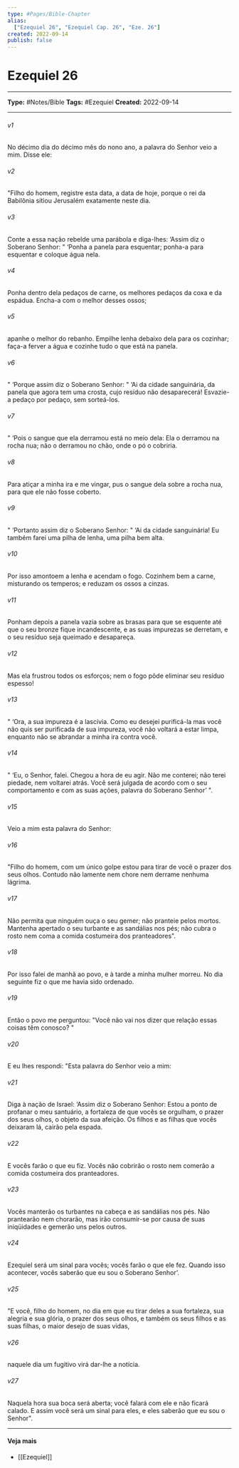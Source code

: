 ```yaml
---
type: #Pages/Bible-Chapter
alias:
  ["Ezequiel 26", "Ezequiel Cap. 26", "Eze. 26"]
created: 2022-09-14
publish: false
---
```


# Ezequiel 26

---

**Type:** #Notes/Bible
**Tags:** #Ezequiel
**Created:** 2022-09-14

---

###### v1
No décimo dia do décimo mês do nono ano, a palavra do Senhor veio a mim. Disse ele:
###### v2
"Filho do homem, registre esta data, a data de hoje, porque o rei da Babilônia sitiou Jerusalém exatamente neste dia.
###### v3
Conte a essa nação rebelde uma parábola e diga-lhes: ‘Assim diz o Soberano Senhor: " ‘Ponha a panela para esquentar; ponha-a para esquentar e coloque água nela.
###### v4
Ponha dentro dela pedaços de carne, os melhores pedaços da coxa e da espádua. Encha-a com o melhor desses ossos;
###### v5
apanhe o melhor do rebanho. Empilhe lenha debaixo dela para os cozinhar; faça-a ferver a água e cozinhe tudo o que está na panela.
###### v6
" ‘Porque assim diz o Soberano Senhor: " ‘Ai da cidade sanguinária, da panela que agora tem uma crosta, cujo resíduo não desaparecerá! Esvazie-a pedaço por pedaço, sem sorteá-los.
###### v7
" ‘Pois o sangue que ela derramou está no meio dela: Ela o derramou na rocha nua; não o derramou no chão, onde o pó o cobriria.
###### v8
Para atiçar a minha ira e me vingar, pus o sangue dela sobre a rocha nua, para que ele não fosse coberto.
###### v9
" ‘Portanto assim diz o Soberano Senhor: " ‘Ai da cidade sanguinária! Eu também farei uma pilha de lenha, uma pilha bem alta.
###### v10
Por isso amontoem a lenha e acendam o fogo. Cozinhem bem a carne, misturando os temperos; e reduzam os ossos a cinzas.
###### v11
Ponham depois a panela vazia sobre as brasas para que se esquente até que o seu bronze fique incandescente, e as suas impurezas se derretam, e o seu resíduo seja queimado e desapareça.
###### v12
Mas ela frustrou todos os esforços; nem o fogo pôde eliminar seu resíduo espesso!
###### v13
" ‘Ora, a sua impureza é a lascívia. Como eu desejei purificá-la mas você não quis ser purificada de sua impureza, você não voltará a estar limpa, enquanto não se abrandar a minha ira contra você.
###### v14
" ‘Eu, o Senhor, falei. Chegou a hora de eu agir. Não me conterei; não terei piedade, nem voltarei atrás. Você será julgada de acordo com o seu comportamento e com as suas ações, palavra do Soberano Senhor’ ".
###### v15
Veio a mim esta palavra do Senhor:
###### v16
"Filho do homem, com um único golpe estou para tirar de você o prazer dos seus olhos. Contudo não lamente nem chore nem derrame nenhuma lágrima.
###### v17
Não permita que ninguém ouça o seu gemer; não pranteie pelos mortos. Mantenha apertado o seu turbante e as sandálias nos pés; não cubra o rosto nem coma a comida costumeira dos pranteadores".
###### v18
Por isso falei de manhã ao povo, e à tarde a minha mulher morreu. No dia seguinte fiz o que me havia sido ordenado.
###### v19
Então o povo me perguntou: "Você não vai nos dizer que relação essas coisas têm conosco? "
###### v20
E eu lhes respondi: "Esta palavra do Senhor veio a mim:
###### v21
Diga à nação de Israel: ‘Assim diz o Soberano Senhor: Estou a ponto de profanar o meu santuário, a fortaleza de que vocês se orgulham, o prazer dos seus olhos, o objeto da sua afeição. Os filhos e as filhas que vocês deixaram lá, cairão pela espada.
###### v22
E vocês farão o que eu fiz. Vocês não cobrirão o rosto nem comerão a comida costumeira dos pranteadores.
###### v23
Vocês manterão os turbantes na cabeça e as sandálias nos pés. Não prantearão nem chorarão, mas irão consumir-se por causa de suas iniqüidades e gemerão uns pelos outros.
###### v24
Ezequiel será um sinal para vocês; vocês farão o que ele fez. Quando isso acontecer, vocês saberão que eu sou o Soberano Senhor’.
###### v25
"E você, filho do homem, no dia em que eu tirar deles a sua fortaleza, sua alegria e sua glória, o prazer dos seus olhos, e também os seus filhos e as suas filhas, o maior desejo de suas vidas,
###### v26
naquele dia um fugitivo virá dar-lhe a notícia.
###### v27
Naquela hora sua boca será aberta; você falará com ele e não ficará calado. E assim você será um sinal para eles, e eles saberão que eu sou o Senhor".


---

#### Veja mais

- [[Ezequiel]]
